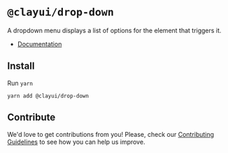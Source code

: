 # `@clayui/drop-down`

A dropdown menu displays a list of options for the element that triggers it.

-   [Documentation](https://clayui.com/docs/components/drop-down.html)

## Install

Run `yarn`

```shell
yarn add @clayui/drop-down
```

## Contribute

We'd love to get contributions from you! Please, check our [Contributing Guidelines](https://github.com/liferay/clay/blob/master/CONTRIBUTING.md) to see how you can help us improve.
